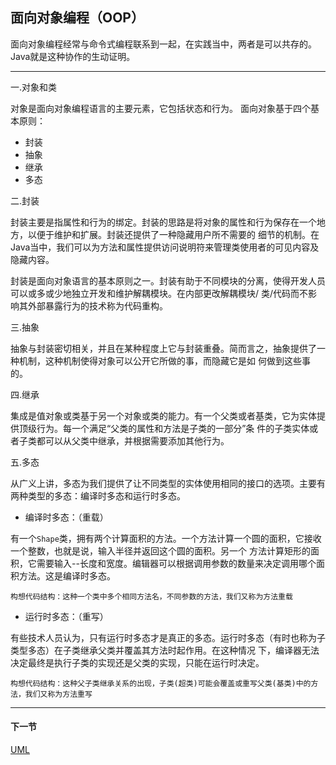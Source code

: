 ## 面向对象编程（OOP）
面向对象编程经常与命令式编程联系到一起，在实践当中，两者是可以共存的。Java就是这种协作的生动证明。

-----

一.对象和类

对象是面向对象编程语言的主要元素，它包括状态和行为。 面向对象基于四个基本原则：
- 封装
- 抽象
- 继承
- 多态

二.封装

封装主要是指属性和行为的绑定。封装的思路是将对象的属性和行为保存在一个地方，以便于维护和扩展。封装还提供了一种隐藏用户所不需要的
细节的机制。在Java当中，我们可以为方法和属性提供访问说明符来管理类使用者的可见内容及隐藏内容。

封装是面向对象语言的基本原则之一。封装有助于不同模块的分离，使得开发人员可以或多或少地独立开发和维护解耦模块。在内部更改解耦模块/
类/代码而不影响其外部暴露行为的技术称为代码重构。

三.抽象

抽象与封装密切相关，并且在某种程度上它与封装重叠。简而言之，抽象提供了一种机制，这种机制使得对象可以公开它所做的事，而隐藏它是如
何做到这些事的。

四.继承

集成是值对象或类基于另一个对象或类的能力。有一个父类或者基类，它为实体提供顶级行为。每一个满足“父类的属性和方法是子类的一部分”条
件的子类实体或者子类都可以从父类中继承，并根据需要添加其他行为。

五.多态

从广义上讲，多态为我们提供了让不同类型的实体使用相同的接口的选项。主要有两种类型的多态：编译时多态和运行时多态。

- 编译时多态：（重载）

有一个`Shape`类，拥有两个计算面积的方法。一个方法计算一个圆的面积，它接收一个整数，也就是说，输入半径并返回这个圆的面积。另一个
方法计算矩形的面积，它需要输入--长度和宽度。编辑器可以根据调用参数的数量来决定调用哪个面积方法。这是编译时多态。
```
构想代码结构：这种一个类中多个相同方法名，不同参数的方法，我们又称为方法重载
```

- 运行时多态：（重写）

有些技术人员认为，只有运行时多态才是真正的多态。运行时多态（有时也称为子类型多态）在子类继承父类并覆盖其方法时起作用。在这种情况
下，编译器无法决定最终是执行子类的实现还是父类的实现，只能在运行时决定。
```
构想代码结构：这种父子类继承关系的出现，子类(超类)可能会覆盖或重写父类(基类)中的方法，我们又称为方法重写
```

----
#### 下一节
[UML](3.UML.md)